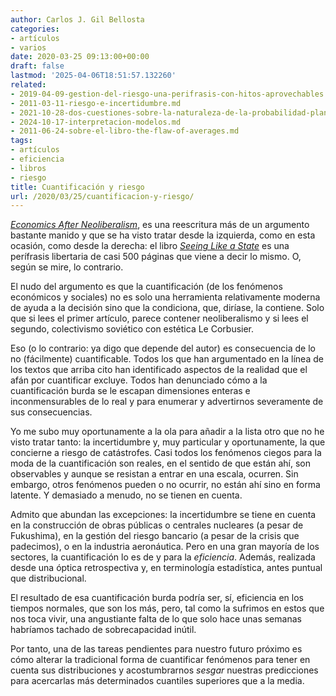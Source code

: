 ```yaml
---
author: Carlos J. Gil Bellosta
categories:
- artículos
- varios
date: 2020-03-25 09:13:00+00:00
draft: false
lastmod: '2025-04-06T18:51:57.132260'
related:
- 2019-04-09-gestion-del-riesgo-una-perifrasis-con-hitos-aprovechables.md
- 2011-03-11-riesgo-e-incertidumbre.md
- 2021-10-28-dos-cuestiones-sobre-la-naturaleza-de-la-probabilidad-planteadas-por-keynes-en-1921-pero-que-siguen-hoy-igual-de-vigentes.md
- 2024-10-17-interpretacion-modelos.md
- 2011-06-24-sobre-el-libro-the-flaw-of-averages.md
tags:
- artículos
- eficiencia
- libros
- riesgo
title: Cuantificación y riesgo
url: /2020/03/25/cuantificacion-y-riesgo/
---
```


[_Economics After Neoliberalism_](https://bostonreview.net/forum/suresh-naidu-dani-rodrik-gabriel-zucman-economics-after-neoliberalism), es una reescritura más de un argumento bastante manido y que se ha visto tratar desde la izquierda, como en esta ocasión, como desde la derecha: el libro _[Seeing Like a State](https://datanalytics.com/2018/12/10/libros-y-el-indice-de-compresibilidad/)_ es una perífrasis libertaria de casi 500 páginas que viene a decir lo mismo. O, según se mire, lo contrario.

El nudo del argumento es que la cuantificación (de los fenómenos económicos y sociales) no es solo una herramienta relativamente moderna de ayuda a la decisión sino que la condiciona, que, diríase, la contiene. Solo que si lees el primer artículo, parece contener neoliberalismo y si lees el segundo, colectivismo soviético con estética Le Corbusier.

Eso (o lo contrario: ya digo que depende del autor) es consecuencia de lo no (fácilmente) cuantificable. Todos los que han argumentado en la línea de los textos que arriba cito han identificado aspectos de la realidad que el afán por cuantificar excluye. Todos han denunciado cómo a la cuantificación burda se le escapan dimensiones enteras e inconmensurables de lo real y para enumerar y advertirnos severamente de sus consecuencias.

Yo me subo muy oportunamente a la ola para añadir a la lista otro que no he visto tratar tanto: la incertidumbre y, muy particular y oportunamente, la que concierne a riesgo de catástrofes. Casi todos los fenómenos ciegos para la moda de la cuantificación son reales, en el sentido de que están ahí, son observables y aunque se resistan a entrar en una escala, ocurren. Sin embargo, otros fenómenos pueden o no ocurrir, no están ahí sino en forma latente. Y demasiado a menudo, no se tienen en cuenta.

Admito que abundan las excepciones: la incertidumbre se tiene en cuenta en la construcción de obras públicas o centrales nucleares (a pesar de Fukushima), en la gestión del riesgo bancario (a pesar de la crisis que padecimos), o en la industria aeronáutica. Pero en una gran mayoría de los sectores, la cuantificación lo es de y para la _eficiencia_. Además, realizada  desde una óptica retrospectiva y, en terminología estadística, antes puntual que distribucional.

El resultado de esa cuantificación burda podría ser, sí, eficiencia en los tiempos normales, que son los más, pero, tal como la sufrimos en estos que nos toca vivir, una angustiante falta de lo que solo hace unas semanas habríamos tachado de sobrecapacidad inútil.

Por tanto, una de las tareas pendientes para nuestro futuro próximo es cómo alterar la tradicional forma de cuantificar fenómenos para tener en cuenta sus distribuciones y acostumbrarnos _sesgar_ nuestras predicciones para acercarlas más determinados cuantiles superiores que a la media.